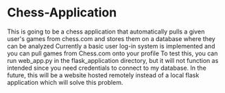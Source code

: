 # Chess-Application
 This is going to be a chess application that automatically pulls a given user's games from chess.com and stores them on a database where they can be analyzed
 Currently a basic user log-in system is implemented and you can pull games from Chess.com onto your profile
 To test this, you can run web_app.py in the flask_application directory, but it will not function as intended since you need credentials to connect to my database.
 In the future, this will be a website hosted remotely instead of a local flask application which will solve this problem.
